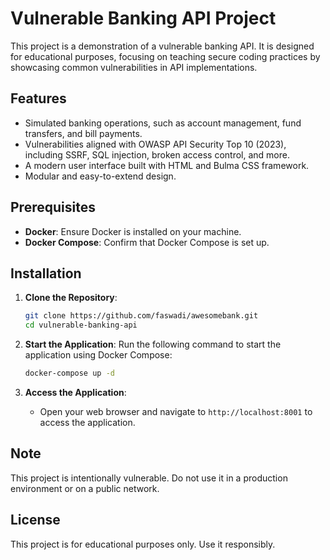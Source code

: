 # Vulnerable Banking API Project

This project is a demonstration of a vulnerable banking API. It is designed for educational purposes, focusing on teaching secure coding practices by showcasing common vulnerabilities in API implementations.

## Features
- Simulated banking operations, such as account management, fund transfers, and bill payments.
- Vulnerabilities aligned with OWASP API Security Top 10 (2023), including SSRF, SQL injection, broken access control, and more.
- A modern user interface built with HTML and Bulma CSS framework.
- Modular and easy-to-extend design.

## Prerequisites
- **Docker**: Ensure Docker is installed on your machine.
- **Docker Compose**: Confirm that Docker Compose is set up.

## Installation
1. **Clone the Repository**:
   ```bash
   git clone https://github.com/faswadi/awesomebank.git
   cd vulnerable-banking-api
   ```

2. **Start the Application**:
   Run the following command to start the application using Docker Compose:
   ```bash
   docker-compose up -d
   ```

3. **Access the Application**:
   - Open your web browser and navigate to `http://localhost:8001` to access the application.

## Note
This project is intentionally vulnerable. Do not use it in a production environment or on a public network.

## License
This project is for educational purposes only. Use it responsibly.
